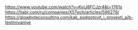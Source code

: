 



https://www.youtube.com/watch?v=KvIJ8FCJzr4&t=1761s
https://habr.com/ru/companies/X5Tech/articles/596279/
https://glowbyteconsulting.com/kak_podgotovit_i_provesti_a/b-testirovaniye
